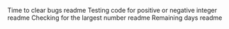 Time to clear bugs readme
Testing code for positive or negative integer readme
Checking for the largest number readme
Remaining days readme
